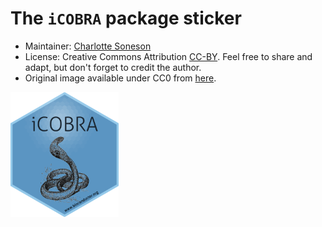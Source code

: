 # The `iCOBRA` package sticker

* Maintainer: [Charlotte Soneson](https://github.com/csoneson/)
* License: Creative Commons Attribution [CC-BY](https://creativecommons.org/licenses/by/2.0/). Feel free to share and adapt, but don't forget to credit the author.
* Original image available under CC0 from [here](https://pixabay.com/en/cobra-head-angry-defense-hood-48132/).

<img src=iCOBRA.png height="200">

